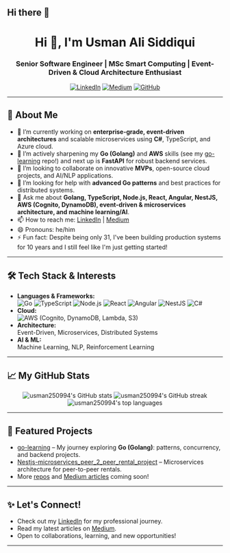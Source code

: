 ## Hi there 👋

<!--
**usman250994/usman250994** is a ✨ _special_ ✨ repository because its `README.md` (this file) appears on your GitHub profile.
-->

<h1 align="center">Hi 👋, I'm Usman Ali Siddiqui</h1>
<h3 align="center">Senior Software Engineer | MSc Smart Computing | Event-Driven & Cloud Architecture Enthusiast</h3>

<p align="center">
  <a href="https://www.linkedin.com/in/usman-ali-siddiqui-744585132/"><img src="https://img.shields.io/badge/LinkedIn-blue?logo=linkedin" alt="LinkedIn"></a>
  <a href="https://medium.com/@mani9418"><img src="https://img.shields.io/badge/Medium-black?logo=medium" alt="Medium"></a>
  <a href="https://github.com/usman250994"><img src="https://img.shields.io/github/followers/usman250994?label=GitHub&style=social" alt="GitHub"></a>
</p>

---

## 🚀 About Me

- 🔭 I’m currently working on **enterprise-grade, event-driven architectures** and scalable microservices using **C#**, TypeScript, and Azure cloud.
- 🌱 I’m actively sharpening my **Go (Golang)** and **AWS** skills (see my [go-learning](https://github.com/usman250994/go-learning) repo!) and next up is **FastAPI** for robust backend services.
- 👯 I’m looking to collaborate on innovative **MVPs**, open-source cloud projects, and AI/NLP applications.
- 🤔 I’m looking for help with **advanced Go patterns** and best practices for distributed systems.
- 💬 Ask me about **Golang, TypeScript, Node.js, React, Angular, NestJS, AWS (Cognito, DynamoDB), event-driven & microservices architecture, and machine learning/AI**.
- 📫 How to reach me: [LinkedIn](https://www.linkedin.com/in/usman-ali-siddiqui-744585132/) | [Medium](https://medium.com/@mani9418)  
- 😄 Pronouns: he/him
- ⚡ Fun fact: Despite being only 31, I've been building production systems for 10 years and I still feel like I'm just getting started!

---

## 🛠️ Tech Stack & Interests

- **Languages & Frameworks:**  
  ![Go](https://img.shields.io/badge/Go-00ADD8?logo=go&logoColor=white)
  ![TypeScript](https://img.shields.io/badge/TypeScript-007ACC?logo=typescript&logoColor=white) 
  ![Node.js](https://img.shields.io/badge/Node.js-339933?logo=node.js&logoColor=white)
  ![React](https://img.shields.io/badge/React-61DAFB?logo=react&logoColor=black)
  ![Angular](https://img.shields.io/badge/Angular-DD0031?logo=angular&logoColor=white)
  ![NestJS](https://img.shields.io/badge/NestJS-E0234E?logo=nestjs&logoColor=white)
  ![C#](https://img.shields.io/badge/C%23-239120?logo=c-sharp&logoColor=white)
- **Cloud:**  
  ![AWS](https://img.shields.io/badge/AWS-232F3E?logo=amazon-aws&logoColor=white) (Cognito, DynamoDB, Lambda, S3)
- **Architecture:**  
  Event-Driven, Microservices, Distributed Systems
- **AI & ML:**  
  Machine Learning, NLP, Reinforcement Learning

---

## 📈 My GitHub Stats

<p align="center">
  <img src="https://github-readme-stats.vercel.app/api?username=usman250994&show_icons=true&theme=tokyonight" alt="usman250994's GitHub stats" />
  <img src="https://github-readme-streak-stats.herokuapp.com/?user=usman250994&theme=tokyonight" alt="usman250994's GitHub streak" />
  <img src="https://github-readme-stats.vercel.app/api/top-langs/?username=usman250994&layout=compact&theme=tokyonight" alt="usman250994's top languages" />
</p>

---

## 📌 Featured Projects

- [go-learning](https://github.com/usman250994/go-learning) – My journey exploring **Go (Golang)**: patterns, concurrency, and backend projects.
- [Nestjs-microservices_peer_2_peer_rental_project](https://github.com/usman250994/Nestjs-microservices_peer_2_peer_rental_project) – Microservices architecture for peer-to-peer rentals.
- More [repos](https://github.com/usman250994?tab=repositories) and [Medium articles](https://medium.com/@mani9418) coming soon!

---

## ✨ Let's Connect!

- Check out my [LinkedIn](https://www.linkedin.com/in/usman-ali-siddiqui-744585132/) for my professional journey.
- Read my latest articles on [Medium](https://medium.com/@mani9418).
- Open to collaborations, learning, and new opportunities!

---
